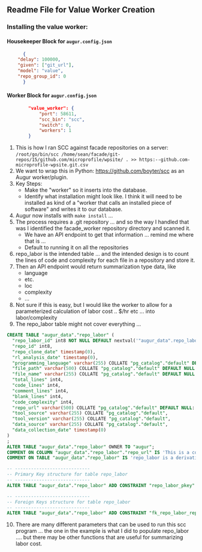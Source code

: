 ## Readme File for Value Worker Creation

### Installing the value worker: 

#### Housekeeper Block for `augur.config.json`

```json
      {
    "delay": 100000,
    "given": ["git_url"],
    "model": "value",
    "repo_group_id": 0
      }
```

#### Worker Block for `augur.config.json`
```json
        "value_worker": {
            "port": 58611,
            "scc_bin": "scc",
            "switch": 0,
            "workers": 1
        }
```

1. This is how I ran SCC against facade repositories on a server: 
`/root/go/bin/scc /home/sean/facade/git-repos/15/github.com/microprofile/wpsite/ . >> https:--github.com-microprofile-wpsite.git.csv`
2. We want to wrap this in Python: https://github.com/boyter/scc as an Augur worker/plugin. 
3. Key Steps:   
    - Make the "worker" so it inserts into the database. 
    - Identify what installation might look like.  I think it will need to be installed as kind of a "worker that calls an installed piece of software" and writes it to our database. 
4. Augur now installs with `make install` ... 
5. The process requires a .git repository ... and so the way I handled that was I identified the facade_worker repository directory and scanned it. 
    - We have an API endpoint to get that information ... remind me where that is ... 
    - Default to running it on all the repositories
6. repo_labor is the intended table ... and the intended design is to count the lines of code and complexity for each file in a repository and store it. 
7. Then an API endpoint would return summarization type data, like 
    - language
    - etc. 
    - loc
    - complexity
    - ... 
8. Not sure if this is easy, but I would like the worker to allow for a parameterized calculation of labor cost .. $/hr etc ... into labor/complexity 
9. The repo_labor table might not cover everything ... 
```sql
CREATE TABLE "augur_data"."repo_labor" (
  "repo_labor_id" int8 NOT NULL DEFAULT nextval('"augur_data".repo_labor_repo_labor_id_seq'::regclass),
  "repo_id" int8,
  "repo_clone_date" timestamp(0),
  "rl_analysis_date" timestamp(0),
  "programming_language" varchar(255) COLLATE "pg_catalog"."default" DEFAULT NULL::character varying,
  "file_path" varchar(500) COLLATE "pg_catalog"."default" DEFAULT NULL::character varying,
  "file_name" varchar(255) COLLATE "pg_catalog"."default" DEFAULT NULL::character varying,
  "total_lines" int4,
  "code_lines" int4,
  "comment_lines" int4,
  "blank_lines" int4,
  "code_complexity" int4,
  "repo_url" varchar(500) COLLATE "pg_catalog"."default" DEFAULT NULL::character varying,
  "tool_source" varchar(255) COLLATE "pg_catalog"."default",
  "tool_version" varchar(255) COLLATE "pg_catalog"."default",
  "data_source" varchar(255) COLLATE "pg_catalog"."default",
  "data_collection_date" timestamp(0)
)
;
ALTER TABLE "augur_data"."repo_labor" OWNER TO "augur";
COMMENT ON COLUMN "augur_data"."repo_labor"."repo_url" IS 'This is a convenience column to simplify analysis against external datasets';
COMMENT ON TABLE "augur_data"."repo_labor" IS 'repo_labor is a derivative of tables used to store scc code and complexity counting statistics that are inputs to labor analysis, which are components of CHAOSS value metric calculations. ';

-- ----------------------------
-- Primary Key structure for table repo_labor
-- ----------------------------
ALTER TABLE "augur_data"."repo_labor" ADD CONSTRAINT "repo_labor_pkey" PRIMARY KEY ("repo_labor_id");

-- ----------------------------
-- Foreign Keys structure for table repo_labor
-- ----------------------------
ALTER TABLE "augur_data"."repo_labor" ADD CONSTRAINT "fk_repo_labor_repo_1" FOREIGN KEY ("repo_id") REFERENCES "augur_data"."repo" ("repo_id") ON DELETE NO ACTION ON UPDATE NO ACTION;

```
10. There are many different parameters that can be used to run this scc program ... the one in the example is what I did to populate repo_labor .... but there may be other functions that are useful for summarizing labor cost. 


